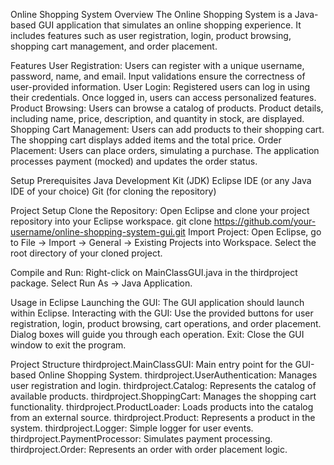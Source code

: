 Online Shopping System
Overview
The Online Shopping System is a Java-based GUI application that simulates an online shopping experience. It includes features such as user registration, login, product browsing, shopping cart management, and order placement.

Features
User Registration:
Users can register with a unique username, password, name, and email.
Input validations ensure the correctness of user-provided information.
User Login:
Registered users can log in using their credentials.
Once logged in, users can access personalized features.
Product Browsing:
Users can browse a catalog of products.
Product details, including name, price, description, and quantity in stock, are displayed.
Shopping Cart Management:
Users can add products to their shopping cart.
The shopping cart displays added items and the total price.
Order Placement:
Users can place orders, simulating a purchase.
The application processes payment (mocked) and updates the order status.

Setup
Prerequisites
Java Development Kit (JDK)
Eclipse IDE (or any Java IDE of your choice)
Git (for cloning the repository)



Project Setup 
Clone the Repository:
Open Eclipse and clone your project repository into your Eclipse workspace.
git clone https://github.com/your-username/online-shopping-system-gui.git
Import Project:
Open Eclipse, go to File -> Import -> General -> Existing Projects into Workspace. Select the root directory of your cloned project.

Compile and Run:
Right-click on MainClassGUI.java in the thirdproject package.
Select Run As -> Java Application.

Usage in Eclipse
Launching the GUI:
The GUI application should launch within Eclipse.
Interacting with the GUI:
Use the provided buttons for user registration, login, product browsing, cart operations, and order placement.
Dialog boxes will guide you through each operation.
Exit:
Close the GUI window to exit the program.

Project Structure
thirdproject.MainClassGUI: Main entry point for the GUI-based Online Shopping System.
thirdproject.UserAuthentication: Manages user registration and login.
thirdproject.Catalog: Represents the catalog of available products.
thirdproject.ShoppingCart: Manages the shopping cart functionality.
thirdproject.ProductLoader: Loads products into the catalog from an external source.
thirdproject.Product: Represents a product in the system.
thirdproject.Logger: Simple logger for user events.
thirdproject.PaymentProcessor: Simulates payment processing.
thirdproject.Order: Represents an order with order placement logic.
